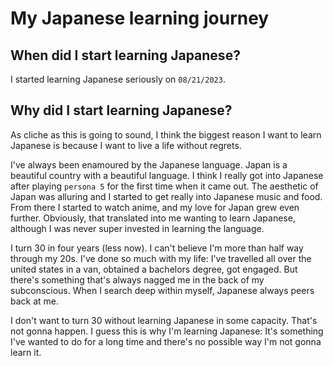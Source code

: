# My Japanese learning journey

## When did I start learning Japanese?

I started learning Japanese seriously on `08/21/2023`.

## Why did I start learning Japanese?

As cliche as this is going to sound, I think the biggest reason I want to learn Japanese is because I want to live a life without regrets.

I've always been enamoured by the Japanese language. Japan is a beautiful country with a beautiful language. I think I really got into Japanese after playing `persona 5` for the first time when it came out. The aesthetic of Japan was alluring and I started to get really into Japanese music and food. From there I started to watch anime, and my love for Japan grew even further. Obviously, that translated into me wanting to learn Japanese, although I was never super invested in learning the language.

I turn 30 in four years (less now). I can't believe I'm more than half way through my 20s. I've done so much with my life: I've travelled all over the united states in a van, obtained a bachelors degree, got engaged. But there's something that's always nagged me in the back of my subconscious. When I search deep within myself, Japanese always peers back at me.

I don't want to turn 30 without learning Japanese in some capacity. That's not gonna happen. I guess this is why I'm learning Japanese: It's something I've wanted to do for a long time and there's no possible way I'm not gonna learn it.